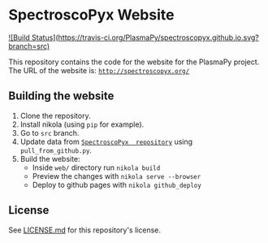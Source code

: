 # SpectroscoPyx Website

[![Build 
Status](https://travis-ci.org/PlasmaPy/spectroscopyx.github.io.svg?
branch=src)](https://travis-ci.org/PlasmaPy/spectroscopyx.github.io)

This repository contains the code for the website for the PlasmaPy
project.  The URL of the website is: 
[`http://spectroscopyx.org/`](http://spectroscopyx.org/)

## Building the website

1. Clone the repository.
2. Install nikola (using `pip` for example).
3. Go to `src` branch.
4. Update data from [`SpectroscoPyx 
repository`](https://github.com/PlasmaPy/SpectroscoPyx) using 
`pull_from_github.py`.
5. Build the website:
    - Inside `web/` directory run `nikola build`
    - Preview the changes with `nikola serve --browser`
    - Deploy to github pages with `nikola github_deploy`

## License

See [LICENSE.md](./LICENSE.md) for this repository's license.
